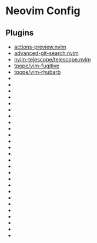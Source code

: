 # Neovim Config

## Plugins

- [actions-preview.nvim](https://github.com/aznhe21/actions-preview.nvim)
- [advanced-git-search.nvim](https://github.com/aaronhallaert/advanced-git-search.nvim)
- [nvim-telescope/telescope.nvim](https://github.com/nvim-telescope/telescope.nvim)
- [tpope/vim-fugitive](https://github.com/tpope/vim-fugitive)
- [tpope/vim-rhubarb](https://github.com/tpope/vim-rhubarb)
- [](https://github.com/)
- [](https://github.com/)
- [](https://github.com/)
- [](https://github.com/)
- [](https://github.com/)
- [](https://github.com/)
- [](https://github.com/)
- [](https://github.com/)
- [](https://github.com/)
- [](https://github.com/)
- [](https://github.com/)
- [](https://github.com/)
- [](https://github.com/)
- [](https://github.com/)
- [](https://github.com/)
- [](https://github.com/)
- [](https://github.com/)
- [](https://github.com/)
- [](https://github.com/)
- [](https://github.com/)
- [](https://github.com/)
- [](https://github.com/)
- [](https://github.com/)
- [](https://github.com/)
- [](https://github.com/)
- [](https://github.com/)
